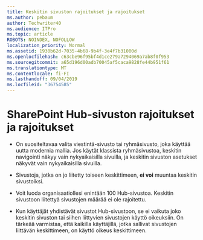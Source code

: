 ```yaml
---
title: Keskitin sivuston rajoitukset ja rajoitukset
ms.author: pebaum
author: Techwriter40
ms.audience: ITPro
ms.topic: article
ROBOTS: NOINDEX, NOFOLLOW
localization_priority: Normal
ms.assetid: 1930b62d-7035-4b68-9b4f-3e4f7b31000d
ms.openlocfilehash: c63cbe96f95bf4d1ce279a7294069a7ab8f0f953
ms.sourcegitcommit: a65d196d00adb70045af5caca9828fe44b951f61
ms.translationtype: MT
ms.contentlocale: fi-FI
ms.lasthandoff: 09/04/2019
ms.locfileid: "36754585"
---
```

# <a name="sharepoint-hub-site-limits-and-restrictions"></a>SharePoint Hub-sivuston rajoitukset ja rajoitukset

- On suositeltavaa valita viestintä-sivusto tai ryhmäsivusto, joka käyttää uutta modernia mallia. Jos käytät klassista ryhmäsivustoa, keskitin navigointi näkyy vain nykyaikaisilla sivuilla, ja keskitin sivuston asetukset näkyvät vain nykyaikaisilla sivuilla.

- Sivustoja, jotka on jo liitetty toiseen keskittimeen, **ei voi** muuntaa keskitin sivustoiksi. 

- Voit luoda organisaatiollesi enintään 100 Hub-sivustoa. Keskitin sivustoon liitettyä sivustojen määrää ei ole rajoitettu.

- Kun käyttäjät yhdistävät sivustot Hub-sivustoon, se ei vaikuta joko keskitin sivuston tai siihen liittyvien sivustojen käyttö oikeuksiin. On tärkeää varmistaa, että kaikilla käyttäjillä, jotka sallivat sivustojen liittävän keskittimeen, on käyttö oikeus keskittimeen.



